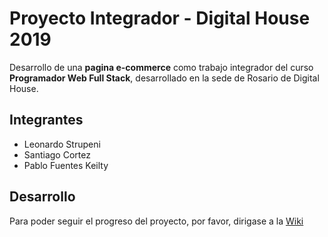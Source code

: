 # Proyecto Integrador - Digital House 2019
Desarrollo de una **pagina e-commerce** como trabajo integrador del curso **Programador Web Full Stack**, desarrollado en la sede de Rosario de Digital House.

## Integrantes
- Leonardo Strupeni
- Santiago Cortez
- Pablo Fuentes Keilty

## Desarrollo
Para poder seguir el progreso del proyecto, por favor, dirigase a la [Wiki](https://github.com/LeoStrupeni/DH_ProyectoIntegrador/wiki/Conceptos-Generales)

